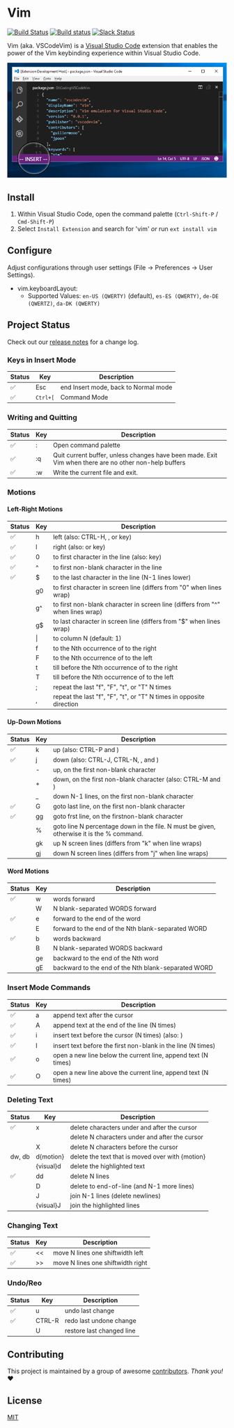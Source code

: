 # Vim

[![Build Status](https://travis-ci.org/VSCodeVim/Vim.svg?branch=master)](https://travis-ci.org/VSCodeVim/Vim) [![Build status](https://ci.appveyor.com/api/projects/status/github/vscodevim/vim?branch=master&svg=true&retina=true)](https://ci.appveyor.com/project/guillermooo/vim/branch/master) [![Slack Status](https://vscodevim-slackin.azurewebsites.net/badge.svg)](https://vscodevim-slackin.azurewebsites.net)

Vim (aka. VSCodeVim) is a [Visual Studio Code](https://code.visualstudio.com/) extension that enables the power of the Vim keybinding experience within Visual Studio Code. 

![Screenshot](images/screen.png)

## Install

1. Within Visual Studio Code, open the command palette (`Ctrl-Shift-P` / `Cmd-Shift-P`)
2. Select `Install Extension` and search for 'vim' *or* run `ext install vim`

## Configure

Adjust configurations through user settings (File -> Preferences -> User Settings).

* vim.keyboardLayout: 
    * Supported Values: `en-US (QWERTY)` (default), `es-ES (QWERTY)`, `de-DE (QWERTZ)`, `da-DK (QWERTY)`
    
## Project Status

Check out our [release notes](https://github.com/VSCodeVim/Vim/releases) for a change log.

### Keys in Insert Mode
Status              | Key                       | Description
------------------- | ------------------------- | -------------------------
:white_check_mark:  | Esc                       | end Insert mode, back to Normal mode
:white_check_mark:  | `Ctrl+[`                  | Command Mode

### Writing and Quitting
Status              | Key                       | Description
------------------- | ------------------------- | -------------------------
:white_check_mark:  | :                         | Open command palette
:white_check_mark:  | :q                        | Quit current buffer, unless changes have been made.  Exit Vim when there are no other                         non-help buffers
:white_check_mark:  | :w                        | Write the current file and exit.

### Motions

#### Left-Right Motions
Status              | Key                       | Description
------------------- | ------------------------- | -------------------------
:white_check_mark:  | h                         | left (also: CTRL-H, <BS>, or <Left> key)
:white_check_mark:  | l                         | right (also: <Space> or <Right> key)
:white_check_mark:  | 0                         | to first character in the line (also: <Home> key)
:white_check_mark:  | ^                         | to first non-blank character in the line
:white_check_mark:  | $                         | to the last character in the line (N-1 lines lower)
                    | g0                        | to first character in screen line (differs from "0" when lines wrap)
                    | g^                        | to first non-blank character in screen line (differs from "^" when lines wrap)
                    | g$                        | to last character in screen line (differs from "$" when lines wrap)
                    | &#124;                    | to column N (default: 1)
                    | f<char>                   | to the Nth occurrence of <char> to the right
                    | F<char>                   | to the Nth occurrence of <char> to the left
                    | t<char>                   |till before the Nth occurrence of <char> to the right
                    | T<char>                   | till before the Nth occurrence of <char> to the left
                    | ;                         | repeat the last "f", "F", "t", or "T" N times
                    | ,                         | repeat the last "f", "F", "t", or "T" N times in opposite direction

#### Up-Down Motions
Status              | Key                       | Description
------------------- | ------------------------- | -------------------------
:white_check_mark:  | k                         | up (also: CTRL-P and <Up>)
:white_check_mark:  | j                         | down (also: CTRL-J, CTRL-N, <NL>, and <Down>)
                    | -                         | up, on the first non-blank character
                    | +                         | down, on the first non-blank character (also: CTRL-M and <CR>)
                    | _                         | down N-1 lines, on the first non-blank character
:white_check_mark:  | G                         | goto last line, on the first non-blank character
:white_check_mark:  | gg                        | goto frst line, on the firstnon-blank character
                    | %                         | goto line N percentage down in the file.  N must be given, otherwise it is the % command.
                    | gk                        | up N screen lines (differs from "k" when line wraps)
                    | gj                        | down N screen lines (differs from "j" when line wraps)

#### Word Motions
Status              | Key                       | Description
------------------- | ------------------------- | -------------------------
:white_check_mark:  | w                         | words forward
                    | W                         | N blank-separated WORDS forward
:white_check_mark:  | e                         | forward to the end of the word
                    | E                         | forward to the end of the Nth blank-separated WORD
:white_check_mark:  | b                         | words backward
                    | B                         | N blank-separated WORDS backward
                    | ge                        | backward to the end of the Nth word
                    | gE                        | backward to the end of the Nth blank-separated WORD

### Insert Mode Commands
Status              | Key                       | Description
------------------- | ------------------------- | -------------------------
:white_check_mark:  | a                         | append text after the cursor
:white_check_mark:  | A                         | append text at the end of the line (N times)
:white_check_mark:  | i                         | insert text before the cursor (N times) (also: <Insert>)
:white_check_mark:  | I                         | insert text before the first non-blank in the line (N times)
:white_check_mark:  | o                         | open a new line below the current line, append text (N times)
:white_check_mark:  | O                         | open a new line above the current line, append text (N times)

### Deleting Text
Status              | Key                       | Description
------------------- | ------------------------- | -------------------------
:white_check_mark:  | x                         | delete characters under and after the cursor
                    | <Del>                     | delete N characters under and after the cursor
                    | X                         | delete N characters before the cursor
dw, db              | d{motion}                 | delete the text that is moved over with {motion}
                    | {visual}d                 | delete the highlighted text
:white_check_mark:  | dd                        | delete N lines
                    | D                         | delete to end-of-line (and N-1 more lines)
                    | J                         | join N-1 lines (delete newlines)
                    | {visual}J                 | join the highlighted lines
                    
### Changing Text
Status              | Key                       | Description
------------------- | ------------------------- | -------------------------
:white_check_mark:  | <<                        | move N lines one shiftwidth left
:white_check_mark:  | >>                        | move N lines one shiftwidth right

### Undo/Reo

Status              | Key                       | Description
------------------- | ------------------------- | -------------------------
:white_check_mark:  | u                         | undo last change
:white_check_mark:  | CTRL-R                    | redo last undone change
                    | U                         | restore last changed line



## Contributing

This project is maintained by a group of awesome [contributors](https://github.com/VSCodeVim/Vim/graphs/contributors). *Thank you!* :heart: 

## License

[MIT](LICENSE.txt)
